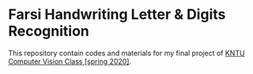 # Farsi Handwriting Letter & Digits Recognition

This repository contain codes and materials for my final project of [KNTU Computer Vision Class [spring 2020]](https://wp.kntu.ac.ir/nasihatkon/teaching/cvug/s2020/).
